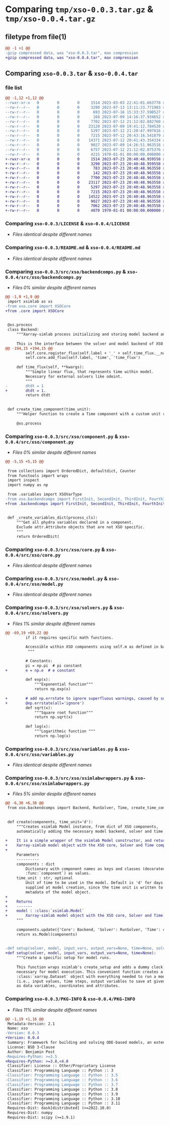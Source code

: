# Comparing `tmp/xso-0.0.3.tar.gz` & `tmp/xso-0.0.4.tar.gz`

## filetype from file(1)

```diff
@@ -1 +1 @@
-gzip compressed data, was "xso-0.0.3.tar", max compression
+gzip compressed data, was "xso-0.0.4.tar", max compression
```

## Comparing `xso-0.0.3.tar` & `xso-0.0.4.tar`

### file list

```diff
@@ -1,12 +1,12 @@
--rwxr-xr-x   0        0        0     1514 2023-03-03 22:41:01.663778 xso-0.0.3/LICENSE
--rw-r--r--   0        0        0     3290 2023-07-13 13:11:23.771983 xso-0.0.3/README.md
--rw-r--r--   0        0        0      693 2023-07-16 15:33:37.590527 xso-0.0.3/pyproject.toml
--rw-r--r--   0        0        0      168 2023-07-09 14:16:37.934652 xso-0.0.3/src/xso/__init__.py
--rw-r--r--   0        0        0     7702 2023-07-12 21:12:02.882760 xso-0.0.3/src/xso/backendcomps.py
--rw-r--r--   0        0        0    23120 2023-07-09 19:41:12.784520 xso-0.0.3/src/xso/component.py
--rw-r--r--   0        0        0     5297 2023-07-12 21:20:47.997816 xso-0.0.3/src/xso/core.py
--rw-r--r--   0        0        0     7215 2023-07-12 20:43:16.541879 xso-0.0.3/src/xso/model.py
--rw-r--r--   0        0        0    14371 2023-07-12 20:41:43.354334 xso-0.0.3/src/xso/solvers.py
--rw-r--r--   0        0        0     9027 2023-07-09 14:26:51.963518 xso-0.0.3/src/xso/variables.py
--rw-r--r--   0        0        0     6757 2023-07-12 21:12:02.875376 xso-0.0.3/src/xso/xsimlabwrappers.py
--rw-r--r--   0        0        0     4215 1970-01-01 00:00:00.000000 xso-0.0.3/PKG-INFO
+-rwxr-xr-x   0        0        0     1514 2023-07-23 20:40:48.959558 xso-0.0.4/LICENSE
+-rw-r--r--   0        0        0     3290 2023-07-23 20:40:48.959558 xso-0.0.4/README.md
+-rw-r--r--   0        0        0      783 2023-07-23 20:40:48.963558 xso-0.0.4/pyproject.toml
+-rw-r--r--   0        0        0      142 2023-07-23 20:40:48.963558 xso-0.0.4/src/xso/__init__.py
+-rw-r--r--   0        0        0     7700 2023-07-23 20:40:48.963558 xso-0.0.4/src/xso/backendcomps.py
+-rw-r--r--   0        0        0    23117 2023-07-23 20:40:48.963558 xso-0.0.4/src/xso/component.py
+-rw-r--r--   0        0        0     5297 2023-07-23 20:40:48.963558 xso-0.0.4/src/xso/core.py
+-rw-r--r--   0        0        0     7215 2023-07-23 20:40:48.963558 xso-0.0.4/src/xso/model.py
+-rw-r--r--   0        0        0    14522 2023-07-23 20:40:48.963558 xso-0.0.4/src/xso/solvers.py
+-rw-r--r--   0        0        0     9027 2023-07-23 20:40:48.963558 xso-0.0.4/src/xso/variables.py
+-rw-r--r--   0        0        0     7062 2023-07-23 20:40:48.963558 xso-0.0.4/src/xso/xsimlabwrappers.py
+-rw-r--r--   0        0        0     4070 1970-01-01 00:00:00.000000 xso-0.0.4/PKG-INFO
```

### Comparing `xso-0.0.3/LICENSE` & `xso-0.0.4/LICENSE`

 * *Files identical despite different names*

### Comparing `xso-0.0.3/README.md` & `xso-0.0.4/README.md`

 * *Files identical despite different names*

### Comparing `xso-0.0.3/src/xso/backendcomps.py` & `xso-0.0.4/src/xso/backendcomps.py`

 * *Files 0% similar despite different names*

```diff
@@ -1,9 +1,9 @@
 import xsimlab as xs
-from xso.core import XSOCore
+from .core import XSOCore
 
 
 @xs.process
 class Backend:
     """Xarray-simlab process initializing and storing model backend and solver.
 
     This is the interface between the solver and model backend of XSO
@@ -194,15 +194,15 @@
         self.core.register_flux(self.label + '_' + self.time_flux.__name__, self.time_flux)
         self.core.add_flux(self.label, 'time', 'time_flux')
 
     def time_flux(self, **kwargs):
         """Simple linear flux, that represents time within model.
         Necessary for external solvers like odeint.
         """
-        dtdt = 1
+        dtdt = 1.
         return dtdt
 
 
 def create_time_component(time_unit):
     """Helper function to create a Time component with a custom unit registered through the backend."""
 
     @xs.process
```

### Comparing `xso-0.0.3/src/xso/component.py` & `xso-0.0.4/src/xso/component.py`

 * *Files 0% similar despite different names*

```diff
@@ -5,15 +5,15 @@
 
 from collections import OrderedDict, defaultdict, Counter
 from functools import wraps
 import inspect
 import numpy as np
 
 from .variables import XSOVarType
-from xso.backendcomps import FirstInit, SecondInit, ThirdInit, FourthInit, FifthInit
+from .backendcomps import FirstInit, SecondInit, ThirdInit, FourthInit, FifthInit
 
 
 def _create_variables_dict(process_cls):
     """Get all phydra variables declared in a component.
     Exclude attr.Attribute objects that are not XSO specific.
     """
     return OrderedDict(
```

### Comparing `xso-0.0.3/src/xso/core.py` & `xso-0.0.4/src/xso/core.py`

 * *Files identical despite different names*

### Comparing `xso-0.0.3/src/xso/model.py` & `xso-0.0.4/src/xso/model.py`

 * *Files identical despite different names*

### Comparing `xso-0.0.3/src/xso/solvers.py` & `xso-0.0.4/src/xso/solvers.py`

 * *Files 1% similar despite different names*

```diff
@@ -69,19 +69,22 @@
         if it requires specific math functions.
 
         Accessible within XSO components using self.m as defined in backendcomps.py class Backend.
          """
 
         # Constants:
         pi = np.pi  # pi constant
+        e = np.e  # e constant
 
         def exp(x):
             """Exponential function"""
             return np.exp(x)
 
+        # add np.errstate to ignore superfluous warnings, caused by solve_ivp solver
+        @np.errstate(all='ignore')
         def sqrt(x):
             """Square root function"""
             return np.sqrt(x)
 
         def log(x):
             """Logarithmic function """
             return np.log(x)
```

### Comparing `xso-0.0.3/src/xso/variables.py` & `xso-0.0.4/src/xso/variables.py`

 * *Files identical despite different names*

### Comparing `xso-0.0.3/src/xso/xsimlabwrappers.py` & `xso-0.0.4/src/xso/xsimlabwrappers.py`

 * *Files 5% similar despite different names*

```diff
@@ -6,30 +6,38 @@
 from xso.backendcomps import Backend, RunSolver, Time, create_time_component
 
 
 def create(components, time_unit='d'):
     """Creates xsimlab Model instance, from dict of XSO components,
     automatically adding the necessary model backend, solver and time components.
 
+    It is a simple wrapper of the xsimlab Model constructor, and returns a fully functional
+    Xarray-simlab model object with the XSO core, Solver and Time components added.
+
     Parameters
     ----------
     components : dict
         Dictionary with component names as keys and classes (decorated with
         :func:`component`) as values.
     time_unit : str, optional
         Unit of time to be used in the model. Default is 'd' for days. This has to be
         supplied at model creation, since the time unit is written to the immutable
         metadata of the model object.
+
+    Returns
+    -------
+    model : :class:`xsimlab.Model`
+        Xarray-simlab model object with the XSO core, Solver and Time components added.
     """
 
     components.update({'Core': Backend, 'Solver': RunSolver, 'Time': create_time_component(time_unit)})
     return xs.Model(components)
 
 
-def setup(solver, model, input_vars, output_vars=None, time=None, solver_kwargs=None):
+def setup(solver, model, input_vars, output_vars=None, time=None):
     """Create a specific setup for model runs.
 
     This function wraps xsimlab's create_setup and adds a dummy clock parameter
     necessary for model execution. This convenient function creates a new
     :class:`xarray.Dataset` object with everything needed to run a model
     (i.e., input values, time steps, output variables to save at given times)
     as data variables, coordinates and attributes.
```

### Comparing `xso-0.0.3/PKG-INFO` & `xso-0.0.4/PKG-INFO`

 * *Files 11% similar despite different names*

```diff
@@ -1,19 +1,16 @@
 Metadata-Version: 2.1
 Name: xso
-Version: 0.0.3
+Version: 0.0.4
 Summary: Framework for building and solving ODE-based models, an extension of xarray-simlab
 License: BSD 3-Clause
 Author: Benjamin Post
-Requires-Python: >=3.5
+Requires-Python: >=3.8,<4.0
 Classifier: License :: Other/Proprietary License
 Classifier: Programming Language :: Python :: 3
-Classifier: Programming Language :: Python :: 3.5
-Classifier: Programming Language :: Python :: 3.6
-Classifier: Programming Language :: Python :: 3.7
 Classifier: Programming Language :: Python :: 3.8
 Classifier: Programming Language :: Python :: 3.9
 Classifier: Programming Language :: Python :: 3.10
 Classifier: Programming Language :: Python :: 3.11
 Requires-Dist: dask[distributed] (>=2022.10.0)
 Requires-Dist: numpy
 Requires-Dist: scipy (>=1.9.1)
```

